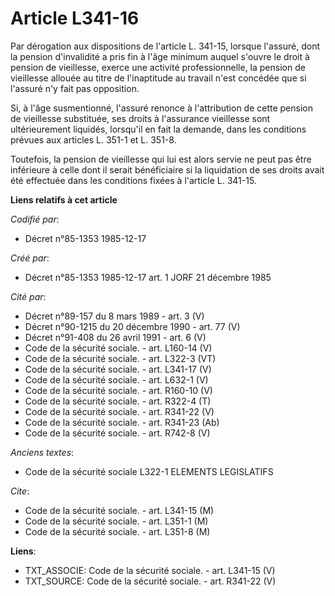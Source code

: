 # Article L341-16

Par dérogation aux dispositions de l'article L. 341-15, lorsque l'assuré, dont la pension d'invalidité a pris fin à l'âge
minimum auquel s'ouvre le droit à pension de vieillesse, exerce une activité professionnelle, la pension de vieillesse
allouée au titre de l'inaptitude au travail n'est concédée que si l'assuré n'y fait pas opposition. 

Si, à l'âge susmentionné, l'assuré renonce à l'attribution de cette pension de vieillesse substituée, ses droits à
l'assurance vieillesse sont ultérieurement liquidés, lorsqu'il en fait la demande, dans les conditions prévues aux articles
L. 351-1 et L. 351-8. 

Toutefois, la pension de vieillesse qui lui est alors servie ne peut pas être inférieure à celle dont il serait bénéficiaire
si la liquidation de ses droits avait été effectuée dans les conditions fixées à l'article L. 341-15.

**Liens relatifs à cet article**

_Codifié par_:

  - Décret n°85-1353 1985-12-17

_Créé par_:

  - Décret n°85-1353 1985-12-17 art. 1 JORF 21 décembre 1985

_Cité par_:

  - Décret n°89-157 du 8 mars 1989 - art. 3 (V)
  - Décret n°90-1215 du 20 décembre 1990 - art. 77 (V)
  - Décret n°91-408 du 26 avril 1991 - art. 6 (V)
  - Code de la sécurité sociale. - art. L160-14 (V)
  - Code de la sécurité sociale. - art. L322-3 (VT)
  - Code de la sécurité sociale. - art. L341-17 (V)
  - Code de la sécurité sociale. - art. L632-1 (V)
  - Code de la sécurité sociale. - art. R160-10 (V)
  - Code de la sécurité sociale. - art. R322-4 (T)
  - Code de la sécurité sociale. - art. R341-22 (V)
  - Code de la sécurité sociale. - art. R341-23 (Ab)
  - Code de la sécurité sociale. - art. R742-8 (V)

_Anciens textes_:

  - Code de la sécurité sociale L322-1 ELEMENTS LEGISLATIFS

_Cite_:

  - Code de la sécurité sociale. - art. L341-15 (M)
  - Code de la sécurité sociale. - art. L351-1 (M)
  - Code de la sécurité sociale. - art. L351-8 (M)

**Liens**:

  - TXT_ASSOCIE: Code de la sécurité sociale. - art. L341-15 (V)
  - TXT_SOURCE: Code de la sécurité sociale. - art. R341-22 (V)
